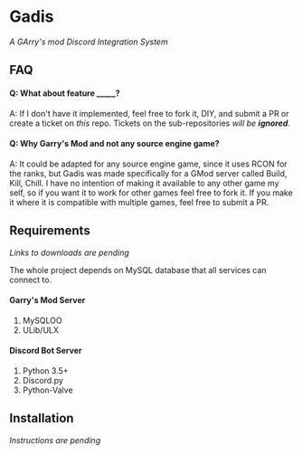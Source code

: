 # Gadis
_A GArry's mod Discord Integration System_

## FAQ
#### Q: What about feature _____?
A: If I don't have it implemented, feel free to fork it, DIY, and submit a PR or create a ticket on _this_ repo. Tickets on the sub-repositories _will be **ignored**_.

#### Q: Why Garry's Mod and not any source engine game?
A: It could be adapted for any source engine game, since it uses RCON for the ranks, but Gadis was made specifically for a GMod server called Build, Kill, Chill. I have no intention of making it available to any other game my self, so if you want it to work for other games feel free to fork it. If you make it where it is compatible with multiple games, feel free to submit a PR.

## Requirements
_Links to downloads are pending_

The whole project depends on MySQL database that all services can connect to.

#### Garry's Mod Server
1. MySQLOO
2. ULib/ULX

#### Discord Bot Server
1. Python 3.5+
2. Discord.py
3. Python-Valve

## Installation
_Instructions are pending_
